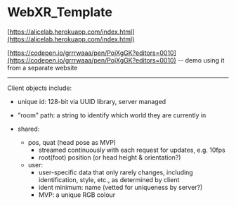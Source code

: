 # WebXR_Template

[https://alicelab.herokuapp.com/index.html](https://alicelab.herokuapp.com/index.html)

[https://codepen.io/grrrwaaa/pen/PojXgGK?editors=0010](https://codepen.io/grrrwaaa/pen/PojXgGK?editors=0010) -- demo using it from a separate website

-----

Client objects include:

- unique id: 128-bit via UUID library, server managed

- "room" path: a string to identify which world they are currently in

- shared: 
  	- pos, quat (head pose as MVP) 	
		- streamed continuously with each request for updates, e.g. 10fps
		- root(foot) position (or head height & orientation?)
	- user:
		- user-specific data that only rarely changes, including identification, style, etc., as determined by client
		- ident minimum: name (vetted for uniqueness by server?)
		- MVP: a unique RGB colour
